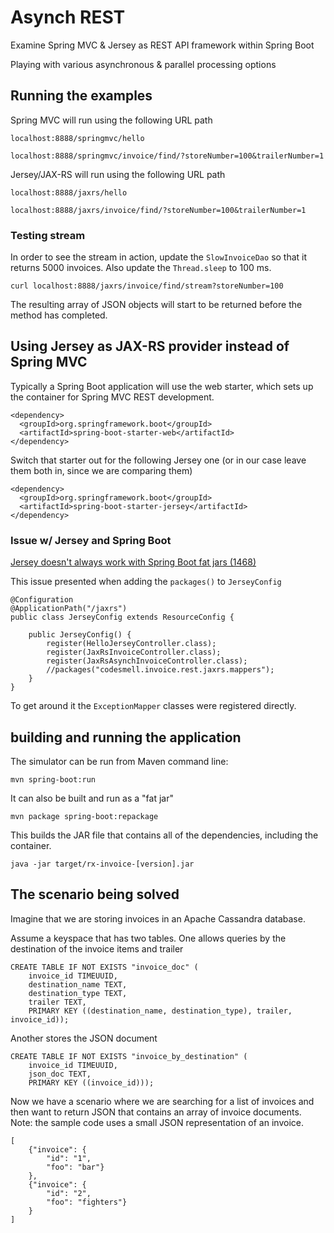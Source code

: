 # Asynch REST
Examine Spring MVC & Jersey as REST API framework within Spring Boot

Playing with various asynchronous & parallel processing options

## Running the examples
Spring MVC will run using the following URL path
	
	localhost:8888/springmvc/hello
	
	localhost:8888/springmvc/invoice/find/?storeNumber=100&trailerNumber=1

Jersey/JAX-RS will run using the following URL path
	
	localhost:8888/jaxrs/hello
	
	localhost:8888/jaxrs/invoice/find/?storeNumber=100&trailerNumber=1

### Testing stream
In order to see the stream in action, update the `SlowInvoiceDao` so that it returns 5000 invoices. Also update the `Thread.sleep` to 100 ms.

	curl localhost:8888/jaxrs/invoice/find/stream?storeNumber=100

The resulting array of JSON objects will start to be returned before the method has completed.
	
## Using Jersey as JAX-RS provider instead of Spring MVC
Typically a Spring Boot application will use the web starter, which sets up the container for Spring MVC REST development.

    <dependency>
      <groupId>org.springframework.boot</groupId>
      <artifactId>spring-boot-starter-web</artifactId>
    </dependency>


Switch that starter out for the following Jersey one (or in our case leave them both in, since we are comparing them)

    <dependency>
      <groupId>org.springframework.boot</groupId>
      <artifactId>spring-boot-starter-jersey</artifactId>
    </dependency>
    
### Issue w/ Jersey and Spring Boot
[Jersey doesn't always work with Spring Boot fat jars (1468)](https://github.com/spring-projects/spring-boot/issues/1468)   

This issue presented when adding the `packages()` to `JerseyConfig`  

	@Configuration
	@ApplicationPath("/jaxrs")
	public class JerseyConfig extends ResourceConfig {
	
	    public JerseyConfig() {
	        register(HelloJerseyController.class);
	        register(JaxRsInvoiceController.class);
	        register(JaxRsAsynchInvoiceController.class);
	        //packages("codesmell.invoice.rest.jaxrs.mappers");
	    }
	}
	
To get around it the `ExceptionMapper` classes were registered directly.	

## building and running the application

The simulator can be run from Maven command line:

    mvn spring-boot:run
    
It can also be built and run as a "fat jar"

    mvn package spring-boot:repackage
    
This builds the JAR file that contains all of the dependencies, including the container.
    
    java -jar target/rx-invoice-[version].jar

## The scenario being solved 
Imagine that we are storing invoices in an Apache Cassandra database.

Assume a keyspace that has two tables. 
One allows queries by the destination of the invoice items and trailer

	CREATE TABLE IF NOT EXISTS "invoice_doc" (
		invoice_id TIMEUUID,
		destination_name TEXT,
		destination_type TEXT,
		trailer TEXT,
		PRIMARY KEY ((destination_name, destination_type), trailer, invoice_id));

Another stores the JSON document
	
	CREATE TABLE IF NOT EXISTS "invoice_by_destination" (
		invoice_id TIMEUUID,
		json_doc TEXT,
		PRIMARY KEY ((invoice_id)));	


Now we have a scenario where we are searching for a list of invoices and then want to return JSON that contains an array of invoice documents. Note: the sample code uses a small JSON representation of an invoice.

	[
		{"invoice": {
			"id": "1",
			"foo": "bar"}
		},
		{"invoice": {
			"id": "2",
			"foo": "fighters"}
		}
	]

